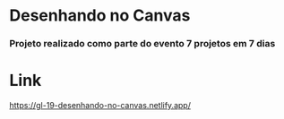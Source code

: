 # Desenhando no Canvas

### Projeto realizado como parte do evento 7 projetos em 7 dias

# Link

https://gl-19-desenhando-no-canvas.netlify.app/
